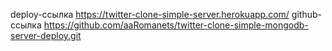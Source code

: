 deploy-ссылка https://twitter-clone-simple-server.herokuapp.com/
github-ссылка https://github.com/aaRomanets/twitter-clone-simple-mongodb-server-deploy.git